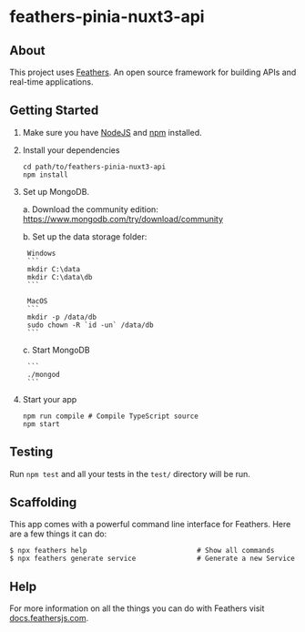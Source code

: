 # feathers-pinia-nuxt3-api

> 

## About

This project uses [Feathers](http://feathersjs.com). An open source framework for building APIs and real-time applications.

## Getting Started

1. Make sure you have [NodeJS](https://nodejs.org/) and [npm](https://www.npmjs.com/) installed.
2. Install your dependencies

    ```
    cd path/to/feathers-pinia-nuxt3-api
    npm install
    ```
3. Set up MongoDB.

    a. Download the community edition: https://www.mongodb.com/try/download/community
    
    b. Set up the data storage folder:
    
        Windows
        ```
        mkdir C:\data
        mkdir C:\data\db
        ```
        
        MacOS
        ```
        mkdir -p /data/db
        sudo chown -R `id -un` /data/db
        ```
    c. Start MongoDB
       
        ```
        ./mongod
        ```

4. Start your app

    ```
    npm run compile # Compile TypeScript source
    npm start
    ```

## Testing

Run `npm test` and all your tests in the `test/` directory will be run.

## Scaffolding

This app comes with a powerful command line interface for Feathers. Here are a few things it can do:

```
$ npx feathers help                           # Show all commands
$ npx feathers generate service               # Generate a new Service
```

## Help

For more information on all the things you can do with Feathers visit [docs.feathersjs.com](http://docs.feathersjs.com).
